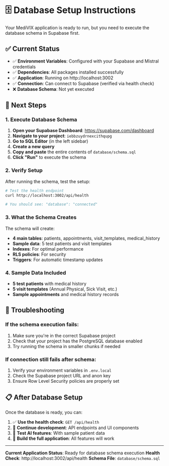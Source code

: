 # 🗄️ Database Setup Instructions

Your MediVIX application is ready to run, but you need to execute the database schema in Supabase first.

## ✅ Current Status
- ✅ **Environment Variables**: Configured with your Supabase and Mistral credentials
- ✅ **Dependencies**: All packages installed successfully
- ✅ **Application**: Running on http://localhost:3002
- ✅ **Connection**: Can connect to Supabase (verified via health check)
- ❌ **Database Schema**: Not yet executed

## 🚀 Next Steps

### 1. Execute Database Schema

1. **Open your Supabase Dashboard**: https://supabase.com/dashboard
2. **Navigate to your project**: `iebbzuydrnexcithqupg`
3. **Go to SQL Editor** (in the left sidebar)
4. **Create a new query**
5. **Copy and paste** the entire contents of `database/schema.sql`
6. **Click "Run"** to execute the schema

### 2. Verify Setup

After running the schema, test the setup:

```bash
# Test the health endpoint
curl http://localhost:3002/api/health

# You should see: "database": "connected"
```

### 3. What the Schema Creates

The schema will create:
- **4 main tables**: patients, appointments, visit_templates, medical_history
- **Sample data**: 5 test patients and visit templates
- **Indexes**: For optimal performance
- **RLS policies**: For security
- **Triggers**: For automatic timestamp updates

### 4. Sample Data Included

- **5 test patients** with medical history
- **5 visit templates** (Annual Physical, Sick Visit, etc.)
- **Sample appointments** and medical history records

## 🔧 Troubleshooting

### If the schema execution fails:
1. Make sure you're in the correct Supabase project
2. Check that your project has the PostgreSQL database enabled
3. Try running the schema in smaller chunks if needed

### If connection still fails after schema:
1. Verify your environment variables in `.env.local`
2. Check the Supabase project URL and anon key
3. Ensure Row Level Security policies are properly set

## 📋 After Database Setup

Once the database is ready, you can:
1. ✅ **Use the health check**: `GET /api/health`
2. 🔄 **Continue development**: API endpoints and UI components
3. 🧪 **Test AI features**: With sample patient data
4. 📱 **Build the full application**: All features will work

---

**Current Application Status**: Ready for database schema execution
**Health Check**: http://localhost:3002/api/health
**Schema File**: `database/schema.sql`
